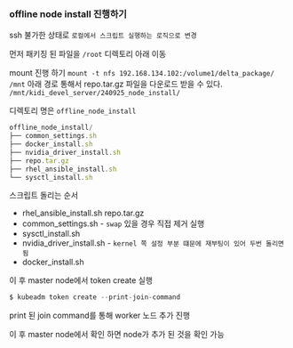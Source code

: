 ### offline node install 진행하기
ssh 불가한 상태로 `로컬에서 스크립트 실행하는 로직으로 변경`

먼저 패키징 된 파일을 `/root` 디렉토리 아래 이동


mount 진행 하기 `mount -t nfs 192.168.134.102:/volume1/delta_package/ /mnt`
아래 경로 통해서 repo.tar.gz 파일을 다운로드 받을 수 있다.
`/mnt/kidi_devel_server/240925_node_install/`


디렉토리 명은 `offline_node_install`

```jsx
offline_node_install/
├── common_settings.sh
├── docker_install.sh
├── nvidia_driver_install.sh
├── repo.tar.gz
├── rhel_ansible_install.sh
└── sysctl_install.sh

```

스크립트 돌리는 순서

- rhel_ansible_install.sh repo.tar.gz
- common_settings.sh - `swap`  있을 경우 직접 제거 실행
- sysctl_install.sh
- nvidia_driver_install.sh - `kernel 쪽 설정 부분 떄문에 재부팅이 있어 두번 돌리면 됨`
- docker_install.sh

이 후 master node에서 token create 실행

```jsx
$ kubeadm token create --print-join-command
```

print 된 join command를 통해 worker 노드 추가 진행

이 후 master node에서 확인 하면 node가 추가 된 것을 확인 가능